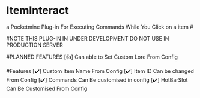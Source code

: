 # ItemInteract
a Pocketmine Plug-in For Executing Commands While You Click on a item #

#NOTE
THIS PLUG-IN IN UNDER DEVELOPMENT DO NOT USE IN PRODUCTION SERVER

#PLANNED FEATURES
[👍] Can able to Set Custom Lore From Config

#Features
[✔️] Custom Item Name From Config
[✔️] Item ID Can be changed From Config
[✔️] Commands Can Be customised in config
[✔️] HotBarSlot Can Be Customised From Config
